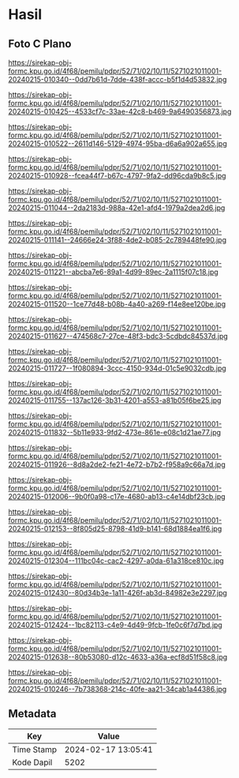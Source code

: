 # Hasil

## Foto C Plano

https://sirekap-obj-formc.kpu.go.id/4f68/pemilu/pdpr/52/71/02/10/11/5271021011001-20240215-010340--0dd7b61d-7dde-438f-accc-b5f1d4d53832.jpg

https://sirekap-obj-formc.kpu.go.id/4f68/pemilu/pdpr/52/71/02/10/11/5271021011001-20240215-010425--4533cf7c-33ae-42c8-b469-9a6490356873.jpg

https://sirekap-obj-formc.kpu.go.id/4f68/pemilu/pdpr/52/71/02/10/11/5271021011001-20240215-010522--2611d146-5129-4974-95ba-d6a6a902a655.jpg

https://sirekap-obj-formc.kpu.go.id/4f68/pemilu/pdpr/52/71/02/10/11/5271021011001-20240215-010928--fcea44f7-b67c-4797-9fa2-dd96cda9b8c5.jpg

https://sirekap-obj-formc.kpu.go.id/4f68/pemilu/pdpr/52/71/02/10/11/5271021011001-20240215-011044--2da2183d-988a-42e1-afd4-1979a2dea2d6.jpg

https://sirekap-obj-formc.kpu.go.id/4f68/pemilu/pdpr/52/71/02/10/11/5271021011001-20240215-011141--24666e24-3f88-4de2-b085-2c789448fe90.jpg

https://sirekap-obj-formc.kpu.go.id/4f68/pemilu/pdpr/52/71/02/10/11/5271021011001-20240215-011221--abcba7e6-89a1-4d99-89ec-2a1115f07c18.jpg

https://sirekap-obj-formc.kpu.go.id/4f68/pemilu/pdpr/52/71/02/10/11/5271021011001-20240215-011520--1ce77d48-b08b-4a40-a269-f14e8ee120be.jpg

https://sirekap-obj-formc.kpu.go.id/4f68/pemilu/pdpr/52/71/02/10/11/5271021011001-20240215-011627--474568c7-27ce-48f3-bdc3-5cdbdc84537d.jpg

https://sirekap-obj-formc.kpu.go.id/4f68/pemilu/pdpr/52/71/02/10/11/5271021011001-20240215-011727--1f080894-3ccc-4150-934d-01c5e9032cdb.jpg

https://sirekap-obj-formc.kpu.go.id/4f68/pemilu/pdpr/52/71/02/10/11/5271021011001-20240215-011755--137ac126-3b31-4201-a553-a81b05f6be25.jpg

https://sirekap-obj-formc.kpu.go.id/4f68/pemilu/pdpr/52/71/02/10/11/5271021011001-20240215-011832--5b11e933-9fd2-473e-861e-e08c1d21ae77.jpg

https://sirekap-obj-formc.kpu.go.id/4f68/pemilu/pdpr/52/71/02/10/11/5271021011001-20240215-011926--8d8a2de2-fe21-4e72-b7b2-f958a9c66a7d.jpg

https://sirekap-obj-formc.kpu.go.id/4f68/pemilu/pdpr/52/71/02/10/11/5271021011001-20240215-012006--9b0f0a98-c17e-4680-ab13-c4e14dbf23cb.jpg

https://sirekap-obj-formc.kpu.go.id/4f68/pemilu/pdpr/52/71/02/10/11/5271021011001-20240215-012153--8f805d25-8798-41d9-b141-68d1884ea1f6.jpg

https://sirekap-obj-formc.kpu.go.id/4f68/pemilu/pdpr/52/71/02/10/11/5271021011001-20240215-012304--111bc04c-cac2-4297-a0da-61a318ce810c.jpg

https://sirekap-obj-formc.kpu.go.id/4f68/pemilu/pdpr/52/71/02/10/11/5271021011001-20240215-012430--80d34b3e-1a11-426f-ab3d-84982e3e2297.jpg

https://sirekap-obj-formc.kpu.go.id/4f68/pemilu/pdpr/52/71/02/10/11/5271021011001-20240215-012424--1bc82113-c4e9-4d49-9fcb-1fe0c6f7d7bd.jpg

https://sirekap-obj-formc.kpu.go.id/4f68/pemilu/pdpr/52/71/02/10/11/5271021011001-20240215-012638--80b53080-d12c-4633-a36a-ecf8d51f58c8.jpg

https://sirekap-obj-formc.kpu.go.id/4f68/pemilu/pdpr/52/71/02/10/11/5271021011001-20240215-010246--7b738368-214c-40fe-aa21-34cab1a44386.jpg


## Metadata

| Key        | Value               |
| ---------- | ------------------- |
| Time Stamp | 2024-02-17 13:05:41 |
| Kode Dapil | 5202                |



